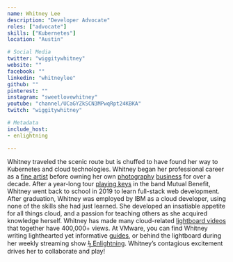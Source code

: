 ```yaml
---
name: Whitney Lee
description: "Developer Advocate"
roles: ["advocate"]
skills: ["Kubernetes"]
location: "Austin"

# Social Media 
twitter: "wiggitywhitney"
website: ""
facebook: ""
linkedin: "whitneylee"
github: ""
pinterest: ""
instagram: "sweetlovewhitney"
youtube: "channel/UCaGYZkSCN3MPwqRpt24KBKA"
twitch: "wiggitywhitney"

# Metadata
include_host:
- enlightning

---
```


Whitney traveled the scenic route but is chuffed to have found her way to Kubernetes 
and cloud technologies. Whitney began her professional career as a 
[fine artist](images/whitney-artist.jpg) before owning her own
[photography](images/whitney-photographer1.jpg) [business](images/whitney-photographer2.jpg) 
for over a decade. After a year-long tour [playing keys](https://m.youtube.com/watch?v=F4TFVwHJANE) 
in the band Mutual Benefit, Whitney went back to school in 2019 to learn full-stack web 
development. After graduation, Whitney was employed by IBM as a cloud developer, using none of 
the skills she had just learned. She developed an insatiable appetite for all things cloud, 
and a passion for teaching others as she acquired knowledge herself. Whitney has made many 
cloud-related [lightboard videos](https://youtu.be/BgrQ16r84pM) that together have 400,000+ views.
At VMware, you can find Whitney writing lighthearted yet informative 
[guides](https://tanzu.vmware.com/developer/guides/knative-serving-wi/?utm_source=whitney&utm_campaign=devrel), or behind the 
lightboard during her weekly streaming show [ϟ Enlightning](https://tanzu.vmware.com/developer/tv/enlightning/?utm_source=whitney&utm_campaign=devrel).  Whitney’s contagious excitement 
drives her to collaborate and play!

<!--more-->

<!-- 
## Highlights

{{< youtube id="eRKR53nOKyA" class="youtube-video-shortcode" >}}

{{< youtube id="g1Bmxg4DSug" class="youtube-video-shortcode" >}} -->
